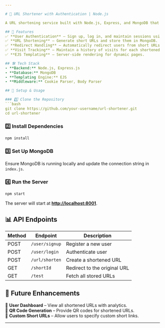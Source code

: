 ```yaml
---

# 🔗 URL Shortener with Authentication | Node.js  

A URL shortening service built with Node.js, Express, and MongoDB that allows users to shorten URLs and track visit history. The project also includes user authentication for restricted access.  

## 🚀 Features  
✅ **User Authentication** – Sign up, log in, and maintain sessions using cookies.  
✅ **URL Shortening** – Generate short URLs and store them in MongoDB.  
✅ **Redirect Handling** – Automatically redirect users from short URLs to original URLs.  
✅ **Visit Tracking** – Maintain a history of visits for each shortened URL.  
✅ **EJS Templating** – Server-side rendering for dynamic pages.  

## 🛠️ Tech Stack  
- **Backend:** Node.js, Express.js  
- **Database:** MongoDB  
- **Templating Engine:** EJS  
- **Middleware:** Cookie Parser, Body Parser  

## 🚀 Setup & Usage  

### 1️⃣ Clone the Repository  
```bash
git clone https://github.com/your-username/url-shortener.git  
cd url-shortener  
```  

### 2️⃣ Install Dependencies  
```bash
npm install  
```  

### 3️⃣ Set Up MongoDB  
Ensure MongoDB is running locally and update the connection string in `index.js`.  

### 4️⃣ Run the Server  
```bash
npm start  
```  
The server will start at **[http://localhost:8001](http://localhost:8001)**.  

## 📊 API Endpoints  

| Method | Endpoint         | Description                     |  
|--------|------------------|---------------------------------|  
| POST   | `/user/signup`   | Register a new user             |  
| POST   | `/user/login`    | Authenticate user               |  
| POST   | `/url/shorten`   | Create a shortened URL          |  
| GET    | `/shortId`       | Redirect to the original URL    |  
| GET    | `/test`          | Fetch all stored URLs           |  

## 🔧 Future Enhancements  
📌 **User Dashboard** – View all shortened URLs with analytics.  
📌 **QR Code Generation** – Provide QR codes for shortened URLs.  
📌 **Custom Short URLs** – Allow users to specify custom short links.  

---
```

